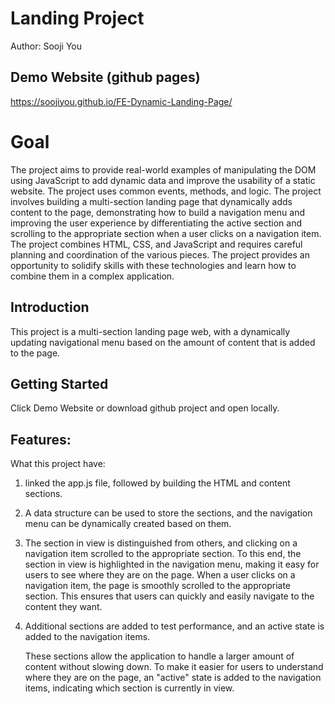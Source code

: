 # Landing Project
Author: Sooji You
## Demo Website (github pages)
https://soojiyou.github.io/FE-Dynamic-Landing-Page/

# Goal

The project aims to provide real-world examples of manipulating the DOM using JavaScript to add dynamic data and improve the usability of a static website. The project uses common events, methods, and logic. The project involves building a multi-section landing page that dynamically adds content to the page, demonstrating how to build a navigation menu and improving the user experience by differentiating the active section and scrolling to the appropriate section when a user clicks on a navigation item. The project combines HTML, CSS, and JavaScript and requires careful planning and coordination of the various pieces. The project provides an opportunity to solidify skills with these technologies and learn how to combine them in a complex application. 

## Introduction
This project is a multi-section landing page web, with a dynamically updating navigational menu based on the amount of content that is added to the page.

## Getting Started

Click Demo Website or download github project and open locally.


## Features:

What this project have:
  1. linked the app.js file, followed by building the HTML and content sections.
  2. A data structure can be used to store the sections, and the navigation menu can be dynamically created based on them. 
  3. The section in view is distinguished from others, and clicking on a navigation item scrolled to the appropriate section.
     To this end, the section in view is highlighted in the navigation menu, making it easy for users to see where they are on the page. When a user clicks on a              navigation item, the page is smoothly scrolled to the appropriate section. This ensures that users can quickly and easily navigate to the content they want.

  5. Additional sections are added to test performance, and an active state is added to the navigation items.
     
     These sections allow the application to handle a larger amount of content without slowing down. To make it easier for users to understand where they are on the          page, an "active" state is added to the navigation items, indicating which section is currently in view. 
